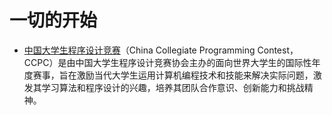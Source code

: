 # 一切的开始

- [中国大学生程序设计竞赛][CCPC]（China Collegiate Programming Contest， CCPC）是由中国大学生程序设计竞赛协会主办的面向世界大学生的国际性年度赛事，旨在激励当代大学生运用计算机编程技术和技能来解决实际问题，激发其学习算法和程序设计的兴趣，培养其团队合作意识、创新能力和挑战精神。


[CCPC]: https://baike.baidu.com/item/%E4%B8%AD%E5%9B%BD%E5%A4%A7%E5%AD%A6%E7%94%9F%E7%A8%8B%E5%BA%8F%E8%AE%BE%E8%AE%A1%E7%AB%9E%E8%B5%9B/18730412?fromtitle=CCPC&fromid=19964345
